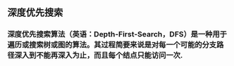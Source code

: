 ## 深度优先搜索

### 深度优先搜索算法（英语：Depth-First-Search，DFS）是一种用于遍历或搜索树或图的算法。其过程简要来说是对每一个可能的分支路径深入到不能再深入为止，而且每个结点只能访问一次.